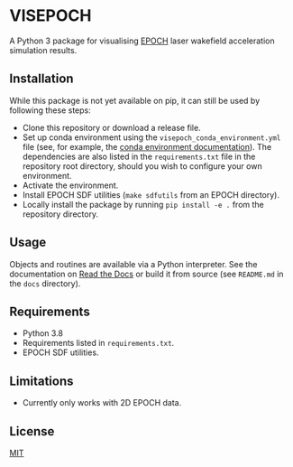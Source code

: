 # VISEPOCH

A Python 3 package for visualising [EPOCH](https://github.com/Warwick-Plasma/epoch) laser wakefield acceleration simulation results.

## Installation
While this package is not yet available on pip, it can still be used by following these steps:

- Clone this repository or download a release file.
- Set up conda environment using the `visepoch_conda_environment.yml` file (see, for example, the [conda environment documentation](https://conda.io/projects/conda/en/latest/user-guide/tasks/manage-environments.html#creating-an-environment-from-an-environment-yml-file)). The dependencies are also listed in the `requirements.txt` file in the repository root directory, should you wish to configure your own environment.
- Activate the environment.
- Install EPOCH SDF utilities (`make sdfutils` from an EPOCH directory).
- Locally install the package by running `pip install -e .` from the repository directory.

## Usage
Objects and routines are available via a Python interpreter. See the documentation on [Read the Docs](https://visepoch.readthedocs.io) or build it from source (see `README.md` in the `docs` directory).

## Requirements
- Python 3.8
- Requirements listed in `requirements.txt`.
- EPOCH SDF utilities.

## Limitations
- Currently only works with 2D EPOCH data.

## License
[MIT](https://choosealicense.com/licenses/mit/)
